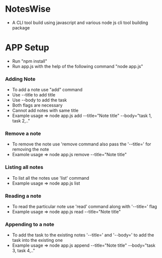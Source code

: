# NotesWise
- A CLI tool build using javascript and various node js cli tool building package

# APP Setup
- Run "npm install" 
- Run app.js with the help of the following command "node app.js"

### Adding Note
- To add a note use "add" command
- Use --title to add title
- Use --body to add the task
- Both flags are necessary
- Cannot add notes with same title
- Example usage => node app.js add --title="Note title" --body="task 1, task 2,.."

### Remove a note
- To remove the note use 'remove command also pass the '--title=<your title>' for removing the note
- Examole usage => node app.js remove --title="Note title"


### Listing all notes
- To list all the notes use 'list' command
- Example usage => node app.js list


### Reading a note
- To read the particular note use 'read' command along with '--title=' flag
- Example usage => node app.js read --title="Note title"


### Appending to a note
- To add the task to the existing notes '--title=' and '--body=' to add the task into the existing one
- Example usage => node app.js append --title="Note title" --body="task 3, task 4,.."



